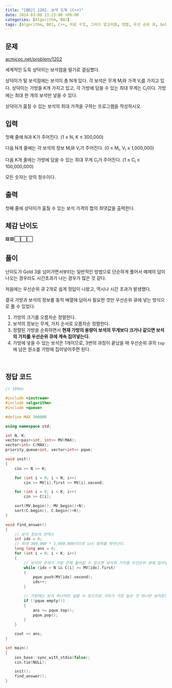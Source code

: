 ```yaml
---
title: "[BOJ] 1202. 보석 도둑 (C++)"
date: 2024-03-08 13:23:00 +09:00
categories: [Algorithm, BOJ]
tags: [Algorithm, BOJ, C++, 자료 구조, 그리디 알고리즘, 정렬, 우선 순위 큐, Gold 2, CLASS 5]
---
```

## **문제**
[acmicpc.net/problem/1202](https://www.acmicpc.net/problem/1202)

세계적인 도둑 상덕이는 보석점을 털기로 결심했다.

상덕이가 털 보석점에는 보석이 총 N개 있다. 각 보석은 무게 M<sub>i</sub>와 가격 V<sub>i</sub>를 가지고 있다. 상덕이는 가방을 K개 가지고 있고, 각 가방에 담을 수 있는 최대 무게는 C<sub>i</sub>이다. 가방에는 최대 한 개의 보석만 넣을 수 있다.

상덕이가 훔칠 수 있는 보석의 최대 가격을 구하는 프로그램을 작성하시오.
<br>

## **입력**
첫째 줄에 N과 K가 주어진다. (1 ≤ N, K ≤ 300,000)

다음 N개 줄에는 각 보석의 정보 M<sub>i</sub>와 V<sub>i</sub>가 주어진다. (0 ≤ M<sub>i</sub>, V<sub>i</sub> ≤ 1,000,000)

다음 K개 줄에는 가방에 담을 수 있는 최대 무게 C<sub>i</sub>가 주어진다. (1 ≤ C<sub>i</sub> ≤ 100,000,000)

모든 숫자는 양의 정수이다.
<br>

## **출력**
첫째 줄에 상덕이가 훔칠 수 있는 보석 가격의 합의 최댓값을 출력한다.
<br>

## **체감 난이도**
🟩🟩⬜⬜⬜
<br>

## **풀이**
난이도가 Gold 3을 넘어가면서부터는 일반적인 방법으로 단순하게 풀어서 예제의 답이 나오는 경우라도 시간초과가 나는 경우가 많은 것 같다.

처음에는 우선순위 큐 2개로 쉽게 정답이 나왔고, 역시나 시간 초과가 발생했다.

결국 가방과 보석의 정보를 동적 배열에 담아서 필요한 것만 우선순위 큐에 넣는 방식으로 풀 수 있었다.

1. 가방의 크기를 오름차순 정렬한다.
2. 보석의 정보는 무게, 가치 순서로 오름차순 정렬한다.
3. 정렬된 가방을 순회하면서 **현재 가방의 용량이 보석의 무게보다 크거나 같으면 보석의 가치를 우선순위 큐에 계속 집어넣는다.**
4. 가방에 넣을 수 있는 보석은 1개이므로, 3번의 과정이 끝났을 때 우선순위 큐의 `top`에 남은 원소를 가방에 집어넣어주면 된다.
<br>

## **정답 코드**
```c++
// 160ms

#include <iostream>
#include <algorithm>
#include <queue>

#define MAX 300000

using namespace std;

int N, K;
vector<pair<int, int>> MV(MAX);
vector<int> C(MAX);
priority_queue<int, vector<int>> pque;

void init()
{
    cin >> N >> K;

    for (int i = 0; i < N; i++)
        cin >> MV[i].first >> MV[i].second;

    for (int i = 0; i < K; i++)
        cin >> C[i];

    sort(MV.begin(), MV.begin()+N);
    sort(C.begin(), C.begin()+K);
}

void find_answer()
{
    // 보석 정보의 인덱스
    int idx = 0;
    // 최대 300,000 * 1,000,000이므로 int 범위를 벗어난다.
    long long ans = 0;
    for (int i = 0; i < K; i++)
    {
        // 보석의 무게가 가방 안에 들어갈 수 있으면 보석의 가치를 우선순위 큐에 집어넣는다.
        while (idx < N && C[i] >= MV[idx].first)
        {
            pque.push(MV[idx].second);
            idx++;
        }

        // 가방에는 보석 하나씩만 넣을 수 있으므로 가치가 가장 높은 것 하나만 넣어준다.
        if (!pque.empty())
        {
            ans += pque.top();
            pque.pop();
        }
    }

    cout << ans;
}

int main()
{
    ios_base::sync_with_stdio(false);
    cin.tie(NULL);

    init();
    find_answer();
}
```
